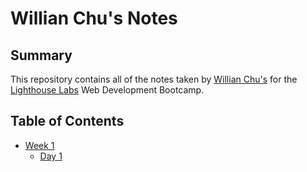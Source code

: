 # Willian Chu's Notes
## Summary 

This repository contains all of the notes taken by [Willian Chu's](https://github.com/willianchu) for the [Lighthouse Labs](https://www.lighthouselabs.ca/) Web Development Bootcamp.

## Table of Contents
* [Week 1](/Week_1)
  * [Day 1](/Week_1/Day_1)